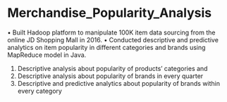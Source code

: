# Merchandise_Popularity_Analysis
•	Built Hadoop platform to manipulate 100K item data sourcing from the online JD Shopping Mall in 2016.
•	Conducted descriptive and predictive analytics on item popularity in different categories and brands using MapReduce model in Java. 
1. Descriptive analysis about popularity of products’ categories and 
2. Descriptive analysis about popularity of brands in every quarter
3. Descriptive and predictive analytics about popularity of brands within every category
